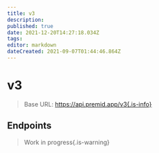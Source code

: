 ```yaml
---
title: v3
description:
published: true
date: 2021-12-20T14:27:18.034Z
tags:
editor: markdown
dateCreated: 2021-09-07T01:44:46.864Z
---
```


# v3

> Base URL:
https://api.premid.app/v3{.is-info}


## Endpoints
> Work in progress{.is-warning}

